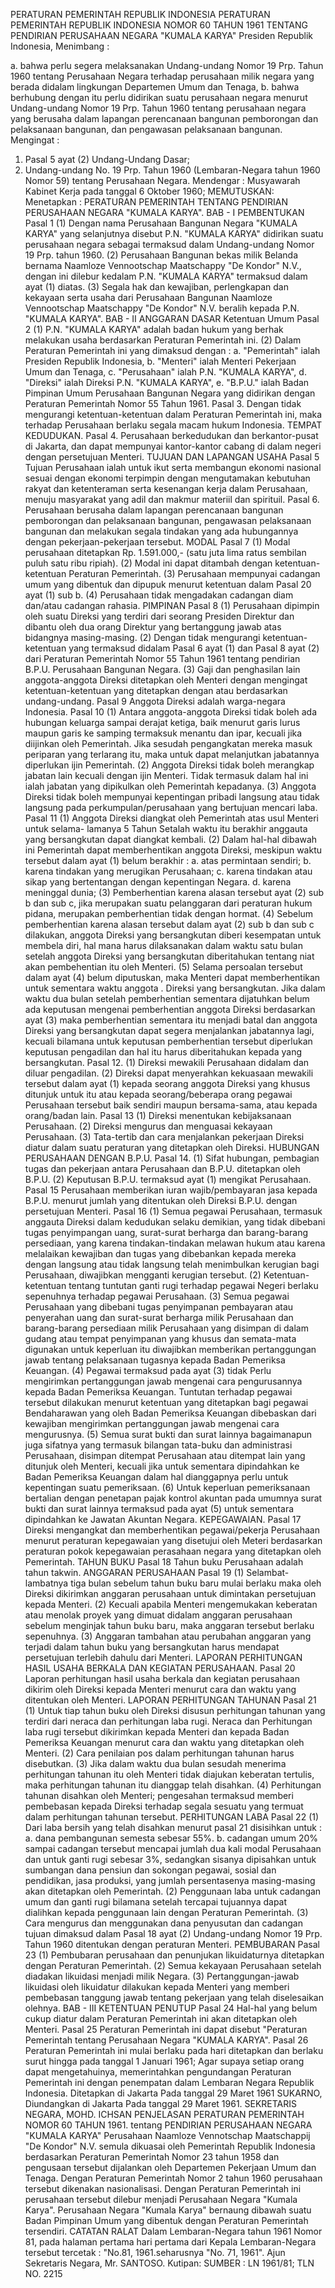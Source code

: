  PERATURAN PEMERINTAH REPUBLIK INDONESIA PERATURAN PEMERINTAH REPUBLIK INDONESIA NOMOR 60 TAHUN 1961 TENTANG PENDIRIAN PERUSAHAAN NEGARA "KUMALA KARYA" Presiden Republik Indonesia,
Menimbang :

a. bahwa perlu segera melaksanakan Undang-undang Nomor 19 Prp. Tahun 1960 tentang Perusahaan Negara terhadap perusahaan milik negara yang berada didalam lingkungan Departemen Umum dan Tenaga, b. bahwa berhubung dengan itu perlu didirikan suatu perusahaan negara menurut Undang-undang Nomor 19 Prp. Tahun 1960 tentang perusahaan negara yang berusaha dalam lapangan perencanaan bangunan pemborongan dan pelaksanaan bangunan, dan pengawasan pelaksanaan bangunan.
Mengingat :

1. Pasal 5 ayat (2) Undang-Undang Dasar;
2. Undang-undang No. 19 Prp. Tahun 1960 (Lembaran-Negara tahun 1960 Nomor 59) tentang Perusahaan Negara. Mendengar : Musyawarah Kabinet Kerja pada tanggal 6 Oktober 1960;
MEMUTUSKAN:
 Menetapkan : PERATURAN PEMERINTAH TENTANG PENDIRIAN PERUSAHAAN NEGARA "KUMALA KARYA". BAB - I PEMBENTUKAN
Pasal 1
(1) Dengan nama Perusahaan Bangunan Negara "KUMALA KARYA" yang selanjutnya disebut P.N. "KUMALA KARYA" didirikan suatu perusahaan negara sebagai termaksud dalam Undang-undang Nomor 19 Prp. tahun 1960.
(2) Perusahaan Bangunan bekas milik Belanda bernama Naamloze Vennootschap Maatschappy "De Kondor" N.V., dengan ini dilebur kedalam P.N. "KUMALA KARYA" termaksud dalam ayat (1) diatas.
(3) Segala hak dan kewajiban, perlengkapan dan kekayaan serta usaha dari Perusahaan Bangunan Naamloze Vennootschap Maatschappy "De Kondor" N.V. beralih kepada P.N. "KUMALA KARYA". BAB - II ANGGARAN DASAR Ketentuan Umum
Pasal 2
(1) P.N. "KUMALA KARYA" adalah badan hukum yang berhak melakukan usaha berdasarkan Peraturan Pemerintah ini.
(2) Dalam Peraturan Pemerintah ini yang dimaksud dengan :
a. "Pemerintah" ialah Presiden Republik Indonesia, b. "Menteri" ialah Menteri Pekerjaan Umum dan Tenaga, c. "Perusahaan" ialah P.N. "KUMALA KARYA", d. "Direksi" ialah Direksi P.N. "KUMALA KARYA", e. "B.P.U." ialah Badan Pimpinan Umum Perusahaan Bangunan Negara yang didirikan dengan Peraturan Pemerintah Nomor 55 Tahun 1961. Pasal 3. Dengan tidak mengurangi ketentuan-ketentuan dalam Peraturan Pemerintah ini, maka terhadap Perusahaan berlaku segala macam hukum Indonesia. TEMPAT KEDUDUKAN. Pasal 4. Perusahaan berkedudukan dan berkantor-pusat di Jakarta, dan dapat mempunyai kantor-kantor cabang di dalam negeri dengan persetujuan Menteri. TUJUAN DAN LAPANGAN USAHA
Pasal 5
Tujuan Perusahaan ialah untuk ikut serta membangun ekonomi nasional sesuai dengan ekonomi terpimpin dengan mengutamakan kebutuhan rakyat dan ketenteraman serta kesenangan kerja dalam Perusahaan, menuju masyarakat yang adil dan makmur materiil dan spirituil. Pasal 6. Perusahaan berusaha dalam lapangan perencanaan bangunan pemborongan dan pelaksanaan bangunan, pengawasan pelaksanaan bangunan dan melakukan segala tindakan yang ada hubungannya dengan pekerjaan-pekerjaan tersebut. MODAL
Pasal 7
(1) Modal perusahaan ditetapkan Rp. 1.591.000,- (satu juta lima ratus sembilan puluh satu ribu ripiah).
(2) Modal ini dapat ditambah dengan ketentuan-ketentuan Peraturan Pemerintah.
(3) Perusahaan mempunyai cadangan umum yang dibentuk dan dipupuk menurut ketentuan dalam Pasal 20 ayat (1) sub b.
(4) Perusahaan tidak mengadakan cadangan diam dan/atau cadangan rahasia. PIMPINAN
Pasal 8
(1) Perusahaan dipimpin oleh suatu Direksi yang terdiri dari seorang Presiden Direktur dan dibantu oleh dua orang Direktur yang bertanggung jawab atas bidangnya masing-masing.
(2) Dengan tidak mengurangi ketentuan-ketentuan yang termaksud didalam Pasal 6 ayat (1) dan Pasal 8 ayat (2) dari Peraturan Pemerintah Nomor 55 Tahun 1961 tentang pendirian B.P.U. Perusahaan Bangunan Negara.
(3) Gaji dan penghasilan lain anggota-anggota Direksi ditetapkan oleh Menteri dengan mengingat ketentuan-ketentuan yang ditetapkan dengan atau berdasarkan undang-undang.
Pasal 9
Anggota Direksi adalah warga-negara Indonesia.
Pasal 10
(1) Antara anggota-anggota Direksi tidak boleh ada hubungan keluarga sampai derajat ketiga, baik menurut garis lurus maupun garis ke samping termaksuk menantu dan ipar, kecuali jika diijinkan oleh Pemerintah. Jika sesudah pengangkatan mereka masuk periparan yang terlarang itu, maka untuk dapat melanjutkan jabatannya diperlukan ijin Pemerintah.
(2) Anggota Direksi tidak boleh merangkap jabatan lain kecuali dengan ijin Menteri. Tidak termasuk dalam hal ini ialah jabatan yang dipikulkan oleh Pemerintah kepadanya.
(3) Anggota Direksi tidak boleh mempunyai kepentingan pribadi langsung atau tidak langsung pada perkumpulan/perusahaan yang bertujuan mencari laba.
Pasal 11
(1) Anggota Direksi diangkat oleh Pemerintah atas usul Menteri untuk selama- lamanya 5 Tahun Setalah waktu itu berakhir anggauta yang bersangkutan dapat diangkat kembali.
(2) Dalam hal-hal dibawah ini Pemerintah dapat memberhentikan anggota Direksi, meskipun waktu tersebut dalam ayat (1) belum berakhir :
a. atas permintaan sendiri;
b. karena tindakan yang merugikan Perusahaan;
c. karena tindakan atau sikap yang bertentangan dengan kepentingan Negara.
d. karena meninggal dunia;
(3) Pemberhentian karena alasan tersebut ayat (2) sub b dan sub c, jika merupakan suatu pelanggaran dari peraturan hukum pidana, merupakan pemberhentian tidak dengan hormat.
(4) Sebelum pemberhentian karena alasan tersebut dalam ayat (2) sub b dan sub c dilakukan, anggota Direksi yang bersangkutan diberi kesempatan untuk membela diri, hal mana harus dilaksanakan dalam waktu satu bulan setelah anggota Direksi yang bersangkutan diberitahukan tentang niat akan pembehentian itu oleh Menteri.
(5) Selama persoalan tersebut dalam ayat (4) belum diputuskan, maka Menteri dapat memberhentikan untuk sementara waktu anggota . Direksi yang bersangkutan. Jika dalam waktu dua bulan setelah pemberhentian sementara dijatuhkan belum ada keputusan mengenai pemberhentian anggota Direksi berdasarkan ayat (3) maka pemberhentian sementara itu menjadi batal dan anggota Direksi yang bersangkutan dapat segera menjalankan jabatannya lagi, kecuali bilamana untuk keputusan pemberhentian tersebut diperlukan keputusan pengadilan dan hal itu harus diberitahukan kepada yang bersangkutan. Pasal 12.
(1) Direksi mewakili Perusahaan didalam dan diluar pengadilan.
(2) Direksi dapat menyerahkan kekuasaan mewakili tersebut dalam ayat (1) kepada seorang anggota Direksi yang khusus ditunjuk untuk itu atau kepada seorang/beberapa orang pegawai Perusahaan tersebut baik sendiri maupun bersama-sama, atau kepada orang/badan lain.
Pasal 13
(1) Direksi menentukan kebijaksanaan Perusahaan.
(2) Direksi mengurus dan menguasai kekayaan Perusahaan.
(3) Tata-tertib dan cara menjalankan pekerjaan Direksi diatur dalam suatu peraturan yang ditetapkan oleh Direksi. HUBUNGAN PERUSAHAAN DENGAN B.P.U. Pasal 14.
(1) Sifat hubungan, pembagian tugas dan pekerjaan antara Perusahaan dan B.P.U. ditetapkan oleh B.P.U.
(2) Keputusan B.P.U. termaksud ayat (1) mengikat Perusahaan.
Pasal 15
Perusahaan memberikan iuran wajib/pembayaran jasa kepada B.P.U. menurut jumlah yang ditentukan oleh Direksi B.P.U. dengan persetujuan Menteri.
Pasal 16
(1) Semua pegawai Perusahaan, termasuk anggauta Direksi dalam kedudukan selaku demikian, yang tidak dibebani tugas penyimpangan uang, surat-surat berharga dan barang-barang persediaan, yang karena tindakan-tindakan melawan hukum atau karena melalaikan kewajiban dan tugas yang dibebankan kepada mereka dengan langsung atau tidak langsung telah menimbulkan kerugian bagi Perusahaan, diwajibkan mengganti kerugian tersebut.
(2) Ketentuan-ketentuan tentang tuntutan ganti rugi terhadap pegawai Negeri berlaku sepenuhnya terhadap pegawai Perusahaan.
(3) Semua pegawai Perusahaan yang dibebani tugas penyimpanan pembayaran atau penyerahan uang dan surat-surat berharga milik Perusahaan dan barang-barang persediaan milik Perusahaan yang disimpan di dalam gudang atau tempat penyimpanan yang khusus dan semata-mata digunakan untuk keperluan itu diwajibkan memberikan pertanggungan jawab tentang pelaksanaan tugasnya kepada Badan Pemeriksa Keuangan.
(4) Pegawai termaksud pada ayat (3) tidak Perlu mengirimkan pertanggungan jawab mengenai cara pengurusannya kepada Badan Pemeriksa Keuangan. Tuntutan terhadap pegawai tersebut dilakukan menurut ketentuan yang ditetapkan bagi pegawai Bendaharawan yang oleh Badan Pemeriksa Keuangan dibebaskan dari kewajiban mengirimkan pertanggungan jawab mengenai cara mengurusnya.
(5) Semua surat bukti dan surat lainnya bagaimanapun juga sifatnya yang termasuk bilangan tata-buku dan administrasi Perusahaan, disimpan ditempat Perusahaan atau ditempat lain yang ditunjuk oleh Menteri, kecuali jika untuk sementara dipindahkan ke Badan Pemeriksa Keuangan dalam hal dianggapnya perlu untuk kepentingan suatu pemeriksaan.
(6) Untuk keperluan pemeriksanaan bertalian dengan penetapan pajak kontrol akuntan pada umumnya surat bukti dan surat lainnya termaksud pada ayat (5) untuk sementara dipindahkan ke Jawatan Akuntan Negara. KEPEGAWAIAN.
Pasal 17
Direksi mengangkat dan memberhentikan pegawai/pekerja Perusahaan menurut peraturan kepegawaian yang disetujui oleh Meteri berdasarkan peraturan pokok kepegawaian perasahaan negara yang ditetapkan oleh Pemerintah. TAHUN BUKU
Pasal 18
Tahun buku Perusahaan adalah tahun takwin. ANGGARAN PERUSAHAAN
Pasal 19
(1) Selambat-lambatnya tiga bulan sebelum tahun buku baru mulai berlaku maka oleh Direksi dikirimkan anggaran perusahaan untuk dimintakan persetujuan kepada Menteri.
(2) Kecuali apabila Menteri mengemukakan keberatan atau menolak proyek yang dimuat didalam anggaran perusahaan sebelum menginjak tahun buku baru, maka anggaran tersebut berlaku sepenuhnya.
(3) Anggaran tambahan atau perubahan anggaran yang terjadi dalam tahun buku yang bersangkutan harus mendapat persetujuan terlebih dahulu dari Menteri. LAPORAN PERHITUNGAN HASIL USAHA BERKALA DAN KEGIATAN PERUSAHAAN.
Pasal 20
Laporan perhitungan hasil usaha berkala dan kegiatan perusahaan dikirim oleh Direksi kepada Menteri menurut cara dan waktu yang ditentukan oleh Menteri. LAPORAN PERHITUNGAN TAHUNAN
Pasal 21
(1) Untuk tiap tahun buku oleh Direksi disusun perhitungan tahunan yang terdiri dari neraca dan perhitungan laba rugi. Neraca dan Perhitungan laba rugi tersebut dikirimkan kepada Menteri dan kepada Badan Pemeriksa Keuangan menurut cara dan waktu yang ditetapkan oleh Menteri.
(2) Cara penilaian pos dalam perhitungan tahunan harus disebutkan.
(3) Jika dalam waktu dua bulan sesudah menerima perhitungan tahunan itu oleh Menteri tidak diajukan keberatan tertulis, maka perhitungan tahunan itu dianggap telah disahkan.
(4) Perhitungan tahunan disahkan oleh Menteri; pengesahan termaksud memberi pembebasan kepada Direksi terhadap segala sesuatu yang termuat dalam perhitungan tahunan tersebut. PERHITUNGAN LABA
Pasal 22
(1) Dari laba bersih yang telah disahkan menurut pasal 21 disisihkan untuk :
a. dana pembangunan semesta sebesar 55%.
b. cadangan umum 20% sampai cadangan tersebut mencapai jumlah dua kali modal Perusahaan dan untuk ganti rugi sebesar 3%, sedangkan sisanya dipisahkan untuk sumbangan dana pensiun dan sokongan pegawai, sosial dan pendidikan, jasa produksi, yang jumlah persentasenya masing-masing akan ditetapkan oleh Pemerintah.
(2) Penggunaan laba untuk cadangan umum dan ganti rugi bilamana setelah tercapai tujuannya dapat dialihkan kepada penggunaan lain dengan Peraturan Pemerintah.
(3) Cara mengurus dan menggunakan dana penyusutan dan cadangan tujuan dimaksud dalam Pasal 18 ayat (2) Undang-undang Nomor 19 Prp. Tahun 1960 ditentukan dengan peraturan Menteri. PEMBUBARAN
Pasal 23
(1) Pembubaran perusahaan dan penunjukan likuidaturnya ditetapkan dengan Peraturan Pemerintah.
(2) Semua kekayaan Perusahaan setelah diadakan likuidasi menjadi milik Negara.
(3) Pertanggungan-jawab likuidasi oleh likuidatur dilakukan kepada Menteri yang memberi pembebasan tanggung jawab tentang pekerjaan yang telah diselesaikan olehnya. BAB - III KETENTUAN PENUTUP
Pasal 24
Hal-hal yang belum cukup diatur dalam Peraturan Pemerintah ini akan ditetapkan oleh Menteri.
Pasal 25
Peraturan Pemerintah ini dapat disebut "Peraturan Pemerintah tentang Perusahaan Negara "KUMALA KARYA". Pasal 26 Peraturan Pemerintah ini mulai berlaku pada hari ditetapkan dan berlaku surut hingga pada tanggal 1 Januari 1961; Agar supaya setiap orang dapat mengetahuinya, memerintahkan pengundangan Peraturan Pemerintah ini dengan penempatan dalam Lembaran Negara Republik Indonesia. Ditetapkan di Jakarta Pada tanggal 29 Maret 1961 SUKARNO, Diundangkan di Jakarta Pada tanggal 29 Maret 1961. SEKRETARIS NEGARA, MOHD. ICHSAN PENJELASAN PERATURAN PEMERINTAH NOMOR 60 TAHUN 1961. tentang PENDIRIAN PERUSAHAAN NEGARA "KUMALA KARYA" Perusahaan Naamloze Vennotschap Maatschappij "De Kondor" N.V. semula dikuasai oleh Pemerintah Republik Indonesia berdasarkan Peraturan Pemerintah Nomor 23 tahun 1958 dan pengusaan tersebut dijalankan oleh Departemen Pekerjaan Umum dan Tenaga. Dengan Peraturan Pemerintah Nomor 2 tahun 1960 perusahaan tersebut dikenakan nasionalisasi. Dengan Peraturan Pemerintah ini perusahaan tersebut dilebur menjadi Perusahaan Negara "Kumala Karya". Perusahaan Negara "Kumala Karya" bernaung dibawah suatu Badan Pimpinan Umum yang dibentuk dengan Peraturan Pemerintah tersendiri. CATATAN RALAT Dalam Lembaran-Negara tahun 1961 Nomor 81, pada halaman pertama hari pertama dari Kepala Lembaran-Negara tersebut tercetak : "No.81, 1961.seharusnya "No. 71, 1961". Ajun Sekretaris Negara, Mr. SANTOSO. Kutipan: SUMBER : LN 1961/81; TLN NO. 2215